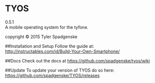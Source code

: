 # TYOS
0.5.1</br>
A mobile operating system for the tyfone.

copyright :copyright: 2015 Tyler Spadgenske

##Installation and Setup
Follow the guide at:</br>
http://instructables.com/id/Build-Your-Own-Smartphone/</br>

##Docs
Check out the docs at https://github.com/spadgenske/tyos/wiki

##Update
To update your version of TYOS do so here: </br>
https://github.com/spadgenske/TYOS/releases
